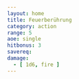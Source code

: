```yaml
---
layout: home
title: Feuerberührung
category: action
range: 5
aoe: single
hitbonus: 3
savereq: 
damage:
  - [ 1d6, fire ]
---
```

